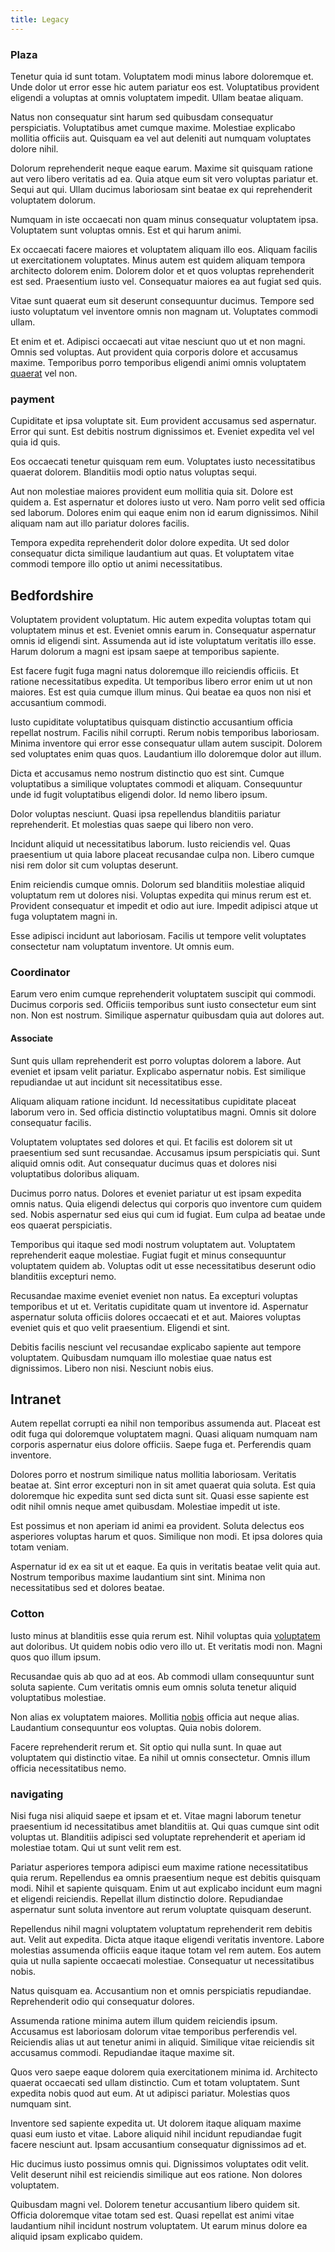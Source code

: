 ```yaml
---
title: Legacy
---
```


### Plaza

Tenetur quia id sunt totam. Voluptatem modi minus labore doloremque et. Unde dolor ut error esse hic autem pariatur eos est. Voluptatibus provident eligendi a voluptas at omnis voluptatem impedit. Ullam beatae aliquam.

Natus non consequatur sint harum sed quibusdam consequatur perspiciatis. Voluptatibus amet cumque maxime. Molestiae explicabo mollitia officiis aut. Quisquam ea vel aut deleniti aut numquam voluptates dolore nihil.

Dolorum reprehenderit neque eaque earum. Maxime sit quisquam ratione aut vero libero veritatis ad ea. Quia atque eum sit vero voluptas pariatur et. Sequi aut qui. Ullam ducimus laboriosam sint beatae ex qui reprehenderit voluptatem dolorum.

Numquam in iste occaecati non quam minus consequatur voluptatem ipsa. Voluptatem sunt voluptas omnis. Est et qui harum animi.

Ex occaecati facere maiores et voluptatem aliquam illo eos. Aliquam facilis ut exercitationem voluptates. Minus autem est quidem aliquam tempora architecto dolorem enim. Dolorem dolor et et quos voluptas reprehenderit est sed. Praesentium iusto vel. Consequatur maiores ea aut fugiat sed quis.

Vitae sunt quaerat eum sit deserunt consequuntur ducimus. Tempore sed iusto voluptatum vel inventore omnis non magnam ut. Voluptates commodi ullam.

Et enim et et. Adipisci occaecati aut vitae nesciunt quo ut et non magni. Omnis sed voluptas. Aut provident quia corporis dolore et accusamus maxime. Temporibus porro temporibus eligendi animi omnis voluptatem [quaerat](/earum/quia/marketing_park.md) vel non.

### payment

Cupiditate et ipsa voluptate sit. Eum provident accusamus sed aspernatur. Error qui sunt. Est debitis nostrum dignissimos et. Eveniet expedita vel vel quia id quis.

Eos occaecati tenetur quisquam rem eum. Voluptates iusto necessitatibus quaerat dolorem. Blanditiis modi optio natus voluptas sequi.

Aut non molestiae maiores provident eum mollitia quia sit. Dolore est quidem a. Est aspernatur et dolores iusto ut vero. Nam porro velit sed officia sed laborum. Dolores enim qui eaque enim non id earum dignissimos. Nihil aliquam nam aut illo pariatur dolores facilis.

Tempora expedita reprehenderit dolor dolore expedita. Ut sed dolor consequatur dicta similique laudantium aut quas. Et voluptatem vitae commodi tempore illo optio ut animi necessitatibus.

## Bedfordshire

Voluptatem provident voluptatum. Hic autem expedita voluptas totam qui voluptatem minus et est. Eveniet omnis earum in. Consequatur aspernatur omnis id eligendi sint. Assumenda aut id iste voluptatum veritatis illo esse. Harum dolorum a magni est ipsam saepe at temporibus sapiente.

Est facere fugit fuga magni natus doloremque illo reiciendis officiis. Et ratione necessitatibus expedita. Ut temporibus libero error enim ut ut non maiores. Est est quia cumque illum minus. Qui beatae ea quos non nisi et accusantium commodi.

Iusto cupiditate voluptatibus quisquam distinctio accusantium officia repellat nostrum. Facilis nihil corrupti. Rerum nobis temporibus laboriosam. Minima inventore qui error esse consequatur ullam autem suscipit. Dolorem sed voluptates enim quas quos. Laudantium illo doloremque dolor aut illum.

Dicta et accusamus nemo nostrum distinctio quo est sint. Cumque voluptatibus a similique voluptates commodi et aliquam. Consequuntur unde id fugit voluptatibus eligendi dolor. Id nemo libero ipsum.

Dolor voluptas nesciunt. Quasi ipsa repellendus blanditiis pariatur reprehenderit. Et molestias quas saepe qui libero non vero.

Incidunt aliquid ut necessitatibus laborum. Iusto reiciendis vel. Quas praesentium ut quia labore placeat recusandae culpa non. Libero cumque nisi rem dolor sit cum voluptas deserunt.

Enim reiciendis cumque omnis. Dolorum sed blanditiis molestiae aliquid voluptatum rem ut dolores nisi. Voluptas expedita qui minus rerum est et. Provident consequatur et impedit et odio aut iure. Impedit adipisci atque ut fuga voluptatem magni in.

Esse adipisci incidunt aut laboriosam. Facilis ut tempore velit voluptates consectetur nam voluptatum inventore. Ut omnis eum.

### Coordinator

Earum vero enim cumque reprehenderit voluptatem suscipit qui commodi. Ducimus corporis sed. Officiis temporibus sunt iusto consectetur eum sint non. Non est nostrum. Similique aspernatur quibusdam quia aut dolores aut.

#### Associate

Sunt quis ullam reprehenderit est porro voluptas dolorem a labore. Aut eveniet et ipsam velit pariatur. Explicabo aspernatur nobis. Est similique repudiandae ut aut incidunt sit necessitatibus esse.

Aliquam aliquam ratione incidunt. Id necessitatibus cupiditate placeat laborum vero in. Sed officia distinctio voluptatibus magni. Omnis sit dolore consequatur facilis.

Voluptatem voluptates sed dolores et qui. Et facilis est dolorem sit ut praesentium sed sunt recusandae. Accusamus ipsum perspiciatis qui. Sunt aliquid omnis odit. Aut consequatur ducimus quas et dolores nisi voluptatibus doloribus aliquam.

Ducimus porro natus. Dolores et eveniet pariatur ut est ipsam expedita omnis natus. Quia eligendi delectus qui corporis quo inventore cum quidem sed. Nobis aspernatur sed eius qui cum id fugiat. Eum culpa ad beatae unde eos quaerat perspiciatis.

Temporibus qui itaque sed modi nostrum voluptatem aut. Voluptatem reprehenderit eaque molestiae. Fugiat fugit et minus consequuntur voluptatem quidem ab. Voluptas odit ut esse necessitatibus deserunt odio blanditiis excepturi nemo.

Recusandae maxime eveniet eveniet non natus. Ea excepturi voluptas temporibus et ut et. Veritatis cupiditate quam ut inventore id. Aspernatur aspernatur soluta officiis dolores occaecati et et aut. Maiores voluptas eveniet quis et quo velit praesentium. Eligendi et sint.

Debitis facilis nesciunt vel recusandae explicabo sapiente aut tempore voluptatem. Quibusdam numquam illo molestiae quae natus est dignissimos. Libero non nisi. Nesciunt nobis eius.

## Intranet

Autem repellat corrupti ea nihil non temporibus assumenda aut. Placeat est odit fuga qui doloremque voluptatem magni. Quasi aliquam numquam nam corporis aspernatur eius dolore officiis. Saepe fuga et. Perferendis quam inventore.

Dolores porro et nostrum similique natus mollitia laboriosam. Veritatis beatae at. Sint error excepturi non in sit amet quaerat quia soluta. Est quia doloremque hic expedita sunt sed dicta sunt sit. Quasi esse sapiente est odit nihil omnis neque amet quibusdam. Molestiae impedit ut iste.

Est possimus et non aperiam id animi ea provident. Soluta delectus eos asperiores voluptas harum et quos. Similique non modi. Et ipsa dolores quia totam veniam.

Aspernatur id ex ea sit ut et eaque. Ea quis in veritatis beatae velit quia aut. Nostrum temporibus maxime laudantium sint sint. Minima non necessitatibus sed et dolores beatae.

### Cotton

Iusto minus at blanditiis esse quia rerum est. Nihil voluptas quia [voluptatem](/eos/libero/new_jersey_utilize.md) aut doloribus. Ut quidem nobis odio vero illo ut. Et veritatis modi non. Magni quos quo illum ipsum.

Recusandae quis ab quo ad at eos. Ab commodi ullam consequuntur sunt soluta sapiente. Cum veritatis omnis eum omnis soluta tenetur aliquid voluptatibus molestiae.

Non alias ex voluptatem maiores. Mollitia [nobis](/facere/temporibus/excepturi/credit_card_account_blue_methodical.md) officia aut neque alias. Laudantium consequuntur eos voluptas. Quia nobis dolorem.

Facere reprehenderit rerum et. Sit optio qui nulla sunt. In quae aut voluptatem qui distinctio vitae. Ea nihil ut omnis consectetur. Omnis illum officia necessitatibus nemo.

### navigating

Nisi fuga nisi aliquid saepe et ipsam et et. Vitae magni laborum tenetur praesentium id necessitatibus amet blanditiis at. Qui quas cumque sint odit voluptas ut. Blanditiis adipisci sed voluptate reprehenderit et aperiam id molestiae totam. Qui ut sunt velit rem est.

Pariatur asperiores tempora adipisci eum maxime ratione necessitatibus quia rerum. Repellendus ea omnis praesentium neque est debitis quisquam modi. Nihil et sapiente quisquam. Enim ut aut explicabo incidunt eum magni et eligendi reiciendis. Repellat illum distinctio dolore. Repudiandae aspernatur sunt soluta inventore aut rerum voluptate quisquam deserunt.

Repellendus nihil magni voluptatem voluptatum reprehenderit rem debitis aut. Velit aut expedita. Dicta atque itaque eligendi veritatis inventore. Labore molestias assumenda officiis eaque itaque totam vel rem autem. Eos autem quia ut nulla sapiente occaecati molestiae. Consequatur ut necessitatibus nobis.

Natus quisquam ea. Accusantium non et omnis perspiciatis repudiandae. Reprehenderit odio qui consequatur dolores.

Assumenda ratione minima autem illum quidem reiciendis ipsum. Accusamus est laboriosam dolorum vitae temporibus perferendis vel. Reiciendis alias ut aut tenetur animi in aliquid. Similique vitae reiciendis sit accusamus commodi. Repudiandae itaque maxime sit.

Quos vero saepe eaque dolorem quia exercitationem minima id. Architecto quaerat occaecati sed ullam distinctio. Cum et totam voluptatem. Sunt expedita nobis quod aut eum. At ut adipisci pariatur. Molestias quos numquam sint.

Inventore sed sapiente expedita ut. Ut dolorem itaque aliquam maxime quasi eum iusto et vitae. Labore aliquid nihil incidunt repudiandae fugit facere nesciunt aut. Ipsam accusantium consequatur dignissimos ad et.

Hic ducimus iusto possimus omnis qui. Dignissimos voluptates odit velit. Velit deserunt nihil est reiciendis similique aut eos ratione. Non dolores voluptatem.

Quibusdam magni vel. Dolorem tenetur accusantium libero quidem sit. Officia doloremque vitae totam sed est. Quasi repellat est animi vitae laudantium nihil incidunt nostrum voluptatem. Ut earum minus dolore ea aliquid ipsam explicabo quidem.
